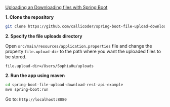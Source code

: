 
 [Uploading an Downloading files with Spring Boot](https://www.callicoder.com/spring-boot-file-upload-download-rest-api-example/)

**1. Clone the repository** 

```bash
git clone https://github.com/callicoder/spring-boot-file-upload-download-rest-api-example.git
```

**2. Specify the file uploads directory**

Open `src/main/resources/application.properties` file and change the property `file.upload-dir` to the path where you want the uploaded files to be stored.

```
file.upload-dir=/Users/SophiaHu/uploads
```

**2. Run the app using maven**

```bash
cd spring-boot-file-upload-download-rest-api-example
mvn spring-boot:run
```

Go to: `http://localhost:8080` 
